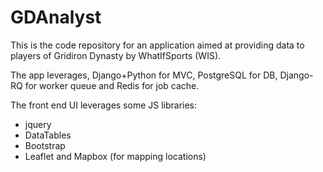 # GDAnalyst
This is the code repository for an application aimed at providing data to players of Gridiron Dynasty by WhatIfSports (WIS).

The app leverages, Django+Python for MVC, PostgreSQL for DB, Django-RQ for worker queue and Redis for job cache.

The front end UI leverages some JS libraries:
- jquery
- DataTables
- Bootstrap
- Leaflet and Mapbox (for mapping locations)
